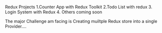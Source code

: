 Redux Projects
1.Counter App with Redux Toolkit
2.Todo List with redux
3. Login System with Redux
4. Others coming soon


The major Challenge am facing is Creating muiltple Redux store into a single Provider....

